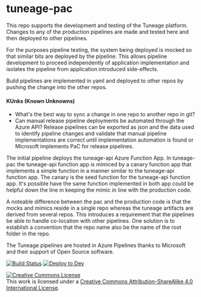 # tuneage-pac
This repo supports the development and testing of the Tuneage platform. Changes to any of the production pipelines are made and tested here and then deployed to other pipelines. 

For the purposes pipeline testing, the system being deployed is mocked so that similar bits are deployed by the pipeline. This allows pipeline development to proceed independently of application implementation and isolates the pipeline from application introduced side-effects. 

Build pipelines are implemented in yaml and deployed to other repos by pushing the change into the other repos. 
#### KUnks (Known Unknowns)
* What's the best way to sync a change in one repo to another repo in git? 
* Can manual release pipeline deployments be automated through the Azure API? 
Release pipelines can be exported as json and the data used to identify pipeline changes and validate that manual pipeline implementations are correct until implementation automation is found or Microsoft implements PaC for release pipelines.

The initial pipeline deploys the tuneage-api Azure Function App. In tuneage-pac the tuneage-api function app is mimiced by a canary  function app that implements a simple function in a manner similar to the tuneage-api function app. The canary is the seed function for the tuneage-api function app. It's possible have the same function implemented in both app could be helpful down the line in keeping the mimic in line with the production code.

A noteable difference between the pac and the production code is that the mocks and mimics reside in a single repo whereas the tuneage artifacts are derived from several repos. This introduces a requirement that the pipelines be able to handle co-location with other pipelines. One solution is to establish a convention that the repo name also be the name of the root folder in the repo. 

The Tuneage pipelines are hosted in Azure Pipelines thanks to Microsoft and their support of Open Source software.

[![Build Status](https://dev.azure.com/juxce/Tuneage/_apis/build/status/Juxce.tuneage-pac)](https://dev.azure.com/juxce/Tuneage/_build/latest?definitionId=6)
[![Deploy to Dev](https://vsrm.dev.azure.com/juxce/_apis/public/Release/badge/592a38d1-46db-4367-840d-e39c838dc135/1/1)](https://dev.azure.com/juxce/Tuneage/_release?view=mine&definitionId=1)

<a rel="license" href="http://creativecommons.org/licenses/by-sa/4.0/"><img alt="Creative Commons License" style="border-width:0" src="https://i.creativecommons.org/l/by-sa/4.0/88x31.png" /></a><br />This work is licensed under a <a rel="license" href="http://creativecommons.org/licenses/by-sa/4.0/">Creative Commons Attribution-ShareAlike 4.0 International License</a>.
